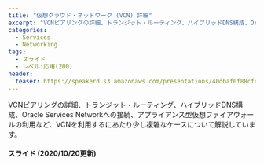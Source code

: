 ```yaml
---
title: "仮想クラウド・ネットワーク (VCN) 詳細"
excerpt: "VCNピアリングの詳細、トランジット・ルーティング、ハイブリッドDNS構成、Oracle Services Networkへの接続、アプライアンス型仮想ファイアウォールの利用など、VCNを利用するにあたり少し複雑なケースについて解説しています"
categories:
  - Services
  - Networking
tags:
  - スライド
  - レベル:応用(200)
header:
  teaser: https://speakerd.s3.amazonaws.com/presentations/40dbaf0f88cf4f148e0d7ca0694a8030/slide_0.jpg
---
```


VCNピアリングの詳細、トランジット・ルーティング、ハイブリッドDNS構成、Oracle Services Networkへの接続、アプライアンス型仮想ファイアウォールの利用など、VCNを利用するにあたり少し複雑なケースについて解説しています。


#### スライド (2020/10/20更新)  <!-- 更新日を最新に変更 -->

<div style="max-width:768px">

<!-- Speakerdeckから Embeded リンクを取得して貼り付け (ここから) -->
<script async class="speakerdeck-embed" data-id="40dbaf0f88cf4f148e0d7ca0694a8030" data-ratio="1.77777777777778" src="//speakerdeck.com/assets/embed.js"></script>
<!-- Speakerdeckから Embeded リンクを取得して貼り付け (ここまで) -->

</div>